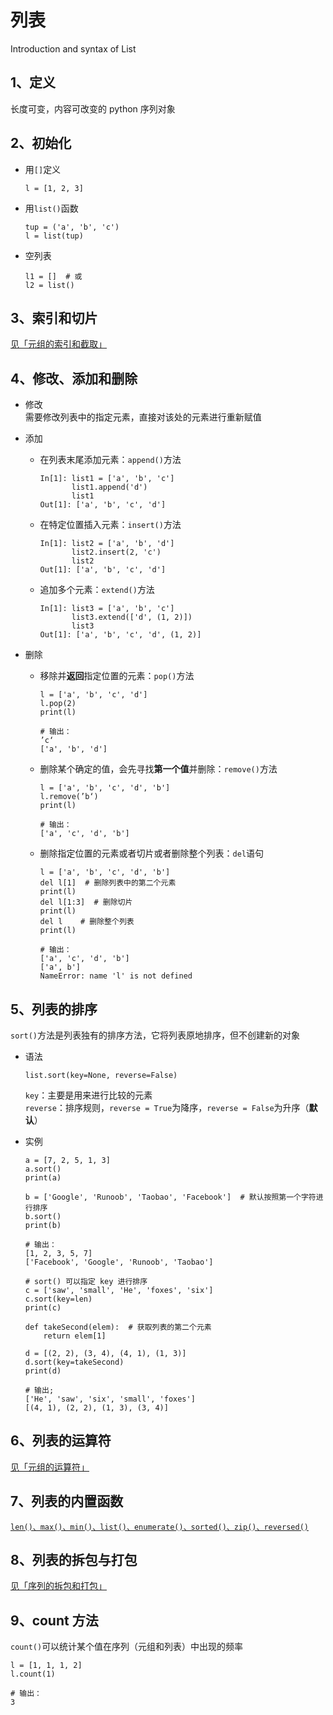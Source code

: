 # 列表
Introduction and syntax of List

## 1、定义
长度可变，内容可改变的 python 序列对象  

## 2、初始化
- 用`[]`定义
  ```
  l = [1, 2, 3]
  ```
  
- 用`list()`函数
  ```
  tup = ('a', 'b', 'c')
  l = list(tup)
  ```
- 空列表
  ```
  l1 = []  # 或
  l2 = list()
  ```

## 3、索引和切片
[见「元组的索引和截取」](https://github.com/gumgemgem/study-python/blob/main/Note/data-structure/Tuple.md)

## 4、修改、添加和删除
- 修改  
  需要修改列表中的指定元素，直接对该处的元素进行重新赋值
  
- 添加
  - 在列表末尾添加元素：`append()`方法
    ```
    In[1]: list1 = ['a', 'b', 'c']
           list1.append('d')
           list1
    Out[1]: ['a', 'b', 'c', 'd']
    ```
  
  - 在特定位置插入元素：`insert()`方法
    ```
    In[1]: list2 = ['a', 'b', 'd']
           list2.insert(2, 'c')
           list2
    Out[1]: ['a', 'b', 'c', 'd']
    ```
  
  - 追加多个元素：`extend()`方法
    ```
    In[1]: list3 = ['a', 'b', 'c']
           list3.extend(['d', (1, 2)])
           list3
    Out[1]: ['a', 'b', 'c', 'd', (1, 2)]
    ```

- 删除
  - 移除并**返回**指定位置的元素：`pop()`方法  
    ```
    l = ['a', 'b', 'c', 'd']
    l.pop(2)
    print(l)
    
    # 输出：
    ’c‘
    ['a', 'b', 'd']
    ```
  
  - 删除某个确定的值，会先寻找**第一个值**并删除：`remove()`方法  
    ```
    l = ['a', 'b', 'c', 'd', 'b']
    l.remove(’b‘)
    print(l)
    
    # 输出：
    ['a', 'c', 'd', 'b']
    ```
  
  - 删除指定位置的元素或者切片或者删除整个列表：`del`语句  
    ```
    l = ['a', 'b', 'c', 'd', 'b']
    del l[1]  # 删除列表中的第二个元素
    print(l)
    del l[1:3]  # 删除切片
    print(l)
    del l    # 删除整个列表
    print(l)
    
    # 输出：
    ['a', 'c', 'd', 'b']
    ['a', b']
    NameError: name 'l' is not defined
    ```

## 5、列表的排序
`sort()`方法是列表独有的排序方法，它将列表原地排序，但不创建新的对象  

- 语法
  ```
  list.sort(key=None, reverse=False)
  ```
  `key`：主要是用来进行比较的元素  
  `reverse`：排序规则，`reverse = True`为降序，`reverse = False`为升序（**默认**）  
  
- 实例
  ```
  a = [7, 2, 5, 1, 3]
  a.sort()
  print(a)
  
  b = ['Google', 'Runoob', 'Taobao', 'Facebook']  # 默认按照第一个字符进行排序
  b.sort()
  print(b)
  
  # 输出：
  [1, 2, 3, 5, 7]
  ['Facebook', 'Google', 'Runoob', 'Taobao']
  ```
  ```
  # sort() 可以指定 key 进行排序
  c = ['saw', 'small', 'He', 'foxes', 'six']
  c.sort(key=len)
  print(c)
  
  def takeSecond(elem):  # 获取列表的第二个元素
      return elem[1]
  
  d = [(2, 2), (3, 4), (4, 1), (1, 3)]
  d.sort(key=takeSecond)
  print(d)
  
  # 输出;
  ['He', 'saw', 'six', 'small', 'foxes']
  [(4, 1), (2, 2), (1, 3), (3, 4)]
  ```

## 6、列表的运算符
[见「元组的运算符」](https://github.com/gumgemgem/study-python/blob/main/Note/data-structure/Tuple.md)  
  
## 7、列表的内置函数
[`len()、max()、min()、list()、enumerate()、sorted()、zip()、reversed()`](https://github.com/gumgemgem/study-python/blob/main/Note/function/build-in_function.md)

## 8、列表的拆包与打包
[见「序列的拆包和打包」](https://github.com/gumgemgem/study-python/blob/main/Note/data-structure/Tuple.md)

## 9、count 方法 
`count()`可以统计某个值在序列（元组和列表）中出现的频率  
```
l = [1, 1, 1, 2]
l.count(1)

# 输出：
3
``` 
